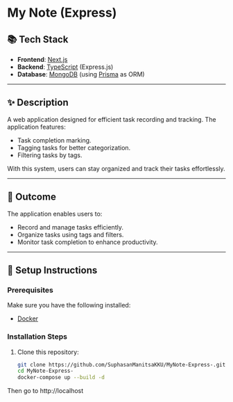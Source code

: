 
# My Note (Express)

## 📚 Tech Stack
- **Frontend**: [Next.js](https://nextjs.org/)
- **Backend**: [TypeScript](https://www.typescriptlang.org/) (Express.js)
- **Database**: [MongoDB](https://www.mongodb.com/) (using [Prisma](https://www.prisma.io/) as ORM)

---

## ✨ Description
A web application designed for efficient task recording and tracking. The application features:
- Task completion marking.
- Tagging tasks for better categorization.
- Filtering tasks by tags.

With this system, users can stay organized and track their tasks effortlessly.

---

## 🎯 Outcome
The application enables users to:
- Record and manage tasks efficiently.
- Organize tasks using tags and filters.
- Monitor task completion to enhance productivity.

---

## 🚀 Setup Instructions

### Prerequisites
Make sure you have the following installed:
- [Docker](https://www.docker.com/)

### Installation Steps
1. Clone this repository:
   ```bash
   git clone https://github.com/SuphasanManitsaKKU/MyNote-Express-.git
   cd MyNote-Express-
   docker-compose up --build -d
   ```

Then go to http://localhost
